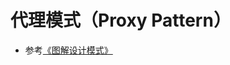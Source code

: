 # 代理模式（Proxy Pattern）

* 参考[《图解设计模式》](https://design-patterns.readthedocs.io/zh_CN/latest/structural_patterns/proxy.html)
